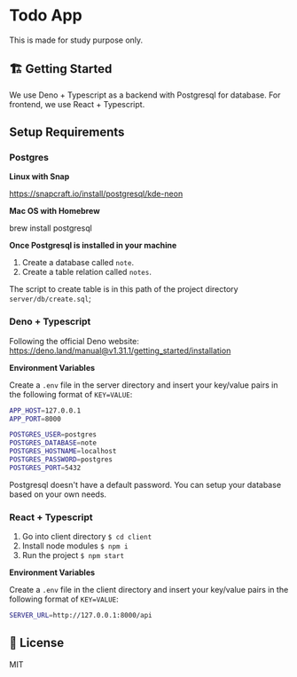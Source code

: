 # Todo App

This is made for study purpose only.

## 🏗 Getting Started

We use Deno + Typescript as a backend with Postgresql for database. For frontend, we use React + Typescript.

## Setup Requirements

### Postgres

<b>Linux with Snap</b>

https://snapcraft.io/install/postgresql/kde-neon

<b>Mac OS with Homebrew</b>

brew install postgresql

<b>Once Postgresql is installed in your machine</b>

1. Create a database called `note`.
2. Create a table relation called `notes`.

The script to create table is in this path of the project directory `server/db/create.sql`;

### Deno + Typescript

Following the official Deno website: https://deno.land/manual@v1.31.1/getting_started/installation

<b>Environment Variables</b>

Create a `.env` file in the server directory and insert
your key/value pairs in the following format of `KEY=VALUE`:

```sh
APP_HOST=127.0.0.1
APP_PORT=8000

POSTGRES_USER=postgres
POSTGRES_DATABASE=note
POSTGRES_HOSTNAME=localhost
POSTGRES_PASSWORD=postgres
POSTGRES_PORT=5432
```
Postgresql doesn't have a default password. You can setup your database based on your own needs.

### React + Typescript

1. Go into client directory `$ cd client`
2. Install node modules `$ npm i`
3. Run the project `$ npm start`

<b>Environment Variables</b>

Create a `.env` file in the client directory and insert
your key/value pairs in the following format of `KEY=VALUE`:

```sh
SERVER_URL=http://127.0.0.1:8000/api
```

## 📝 License

MIT
